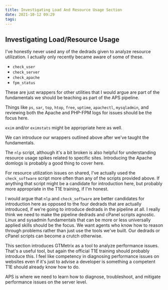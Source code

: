 ```yaml
---
title: Investigating Load And Resource Usage Section
date: 2021-10-12 09:29
tags:
---
```


## Investigating Load/Resource Usage

I've honestly never used any of the dedrads given to analyze resource
utilization. I actually only recently became aware of some of these.

* `check_user`
* `check_server`
* `check_apache`
* `fpm_status`

These are just wrappers for other utilities that I would argue are part of the
fundamentals we should be teaching as part of the APS pipeline. 

Things like `ps`, `sar`, `top`, `htop`, `free`, `uptime`, `apachectl`,
`mysqladmin`, and reviewing both the Apache and PHP-FPM logs for issues should
be the focus here. 

`exim` and/or `eximstats` might be appropriate here as well.

We can introduce our wrappers outlined above after we've taught the
fundamentals. 

The `nlp` script, although it's a bit broken is also helpful for understanding
resource usage spikes related to specific sites. Introducing the Apache domlogs
is probably a good thing to cover here.

For resource utilization issues on shared, I've actually used the
`check_software` script more often than any of the scripts provided above. If
anything that script might be a candidate for introduction here, but probably
more appropriate in the T1E training, if I'm honest. 

I would argue that `nlp` and `check_software` are better candidates for
introduction here as opposed to the four dedrads that are actually introduced,
if we're going to introduce dedrads in the pipeline at all. I really think we
need to make the pipeline dedrads and cPanel scripts agnostic. Linux and
sysadmin fundamentals that can be more or less universally applied skills should
be the focus. We want agents who know how to reason through problems rather than
just use the tools we've built. Our dedrads or cPanel scripts can become a
crutch otherwise.

This section introduces GTMetrix as a tool to analyze performance issues. That's
a useful tool, but again the official T1E training should probably introduce
this. I feel like competency in diagnosing performance issues on websites even
if it's just to advise a developer is something a competent T1E should already
know how to do. 

APS is where we need to learn how to diagnose, troubleshoot, and mitigate
performance issues on the server level. 
